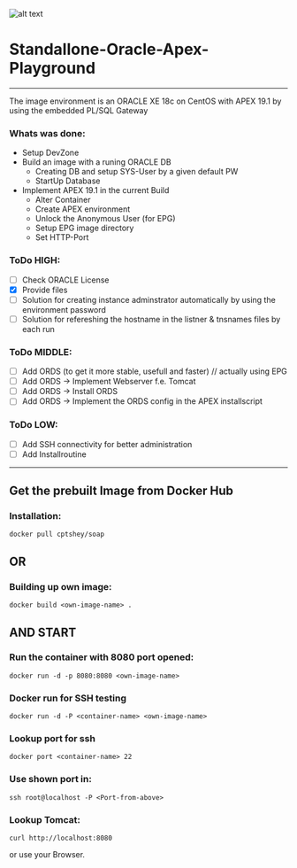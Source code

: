 ![alt text](http://digitalreaktor.ddns.net/odbs/soap_logo.png "S.O.A.P")
# Standallone-Oracle-Apex-Playground

---
The image environment is an ORACLE XE 18c on CentOS with APEX 19.1 by using the embedded PL/SQL Gateway

### Whats was done: ###
* Setup DevZone
* Build an image with a runing ORACLE DB
  * Creating DB and setup SYS-User by a given default PW
  * StartUp Database
* Implement APEX 19.1 in the current Build 
  * Alter Container
  * Create APEX environment
  * Unlock the Anonymous User (for EPG)
  * Setup EPG image directory
  * Set HTTP-Port

### ToDo HIGH: ###
- [ ] Check ORACLE License
- [x] Provide files
- [ ] Solution for creating instance adminstrator automatically by using the environment password
- [ ] Solution for refereshing the hostname in the listner & tnsnames files by each run 
### ToDo MIDDLE: ###
- [ ] Add ORDS (to get it more stable, usefull and faster) // actually using EPG
- [ ] Add ORDS -> Implement Webserver f.e. Tomcat
- [ ] Add ORDS -> Install ORDS
- [ ] Add ORDS -> Implement the ORDS config in the APEX installscript
### ToDo LOW: ###
- [ ] Add SSH connectivity for better administration
- [ ] Add Installroutine

---
## Get the prebuilt Image from Docker Hub ##
### Installation: ###
```
docker pull cptshey/soap
```
## OR ##

### Building up own image: ###
```
docker build <own-image-name> .
```
## AND START ##

### Run the container with 8080 port opened: ###
```
docker run -d -p 8080:8080 <own-image-name>
```

### Docker run for SSH testing ###
```
docker run -d -P <container-name> <own-image-name>

```
### Lookup port for ssh ###

```
docker port <container-name> 22

```
### Use shown port in: ###

```
ssh root@localhost -P <Port-from-above>

```

### Lookup Tomcat: ###
```
curl http://localhost:8080
```
or use your Browser.
